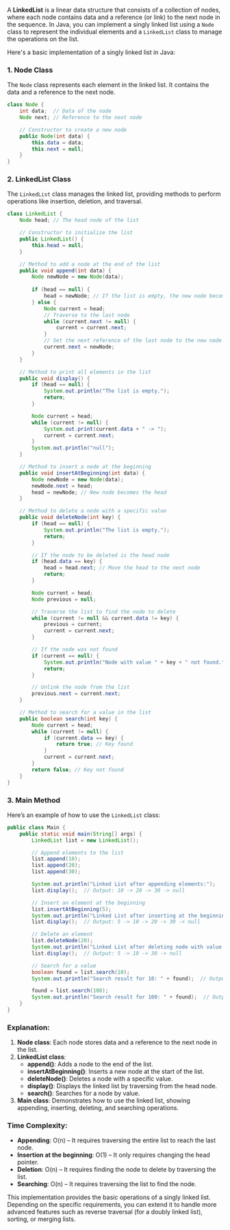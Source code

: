 A **LinkedList** is a linear data structure that consists of a collection of nodes, where each node contains data and a reference (or link) to the next node in the sequence. In Java, you can implement a singly linked list using a `Node` class to represent the individual elements and a `LinkedList` class to manage the operations on the list.

Here's a basic implementation of a singly linked list in Java:

### 1. **Node Class**
The `Node` class represents each element in the linked list. It contains the data and a reference to the next node.

```java
class Node {
    int data;  // Data of the node
    Node next; // Reference to the next node

    // Constructor to create a new node
    public Node(int data) {
        this.data = data;
        this.next = null;
    }
}
```

### 2. **LinkedList Class**
The `LinkedList` class manages the linked list, providing methods to perform operations like insertion, deletion, and traversal.

```java
class LinkedList {
    Node head; // The head node of the list

    // Constructor to initialize the list
    public LinkedList() {
        this.head = null;
    }

    // Method to add a node at the end of the list
    public void append(int data) {
        Node newNode = new Node(data);
        
        if (head == null) {
            head = newNode; // If the list is empty, the new node becomes the head
        } else {
            Node current = head;
            // Traverse to the last node
            while (current.next != null) {
                current = current.next;
            }
            // Set the next reference of the last node to the new node
            current.next = newNode;
        }
    }

    // Method to print all elements in the list
    public void display() {
        if (head == null) {
            System.out.println("The list is empty.");
            return;
        }

        Node current = head;
        while (current != null) {
            System.out.print(current.data + " -> ");
            current = current.next;
        }
        System.out.println("null");
    }

    // Method to insert a node at the beginning
    public void insertAtBeginning(int data) {
        Node newNode = new Node(data);
        newNode.next = head;
        head = newNode; // New node becomes the head
    }

    // Method to delete a node with a specific value
    public void deleteNode(int key) {
        if (head == null) {
            System.out.println("The list is empty.");
            return;
        }

        // If the node to be deleted is the head node
        if (head.data == key) {
            head = head.next; // Move the head to the next node
            return;
        }

        Node current = head;
        Node previous = null;

        // Traverse the list to find the node to delete
        while (current != null && current.data != key) {
            previous = current;
            current = current.next;
        }

        // If the node was not found
        if (current == null) {
            System.out.println("Node with value " + key + " not found.");
            return;
        }

        // Unlink the node from the list
        previous.next = current.next;
    }

    // Method to search for a value in the list
    public boolean search(int key) {
        Node current = head;
        while (current != null) {
            if (current.data == key) {
                return true; // Key found
            }
            current = current.next;
        }
        return false; // Key not found
    }
}
```

### 3. **Main Method**
Here’s an example of how to use the `LinkedList` class:

```java
public class Main {
    public static void main(String[] args) {
        LinkedList list = new LinkedList();

        // Append elements to the list
        list.append(10);
        list.append(20);
        list.append(30);

        System.out.println("Linked List after appending elements:");
        list.display();  // Output: 10 -> 20 -> 30 -> null

        // Insert an element at the beginning
        list.insertAtBeginning(5);
        System.out.println("Linked List after inserting at the beginning:");
        list.display();  // Output: 5 -> 10 -> 20 -> 30 -> null

        // Delete an element
        list.deleteNode(20);
        System.out.println("Linked List after deleting node with value 20:");
        list.display();  // Output: 5 -> 10 -> 30 -> null

        // Search for a value
        boolean found = list.search(10);
        System.out.println("Search result for 10: " + found);  // Output: true

        found = list.search(100);
        System.out.println("Search result for 100: " + found);  // Output: false
    }
}
```

### Explanation:
1. **Node class**: Each node stores data and a reference to the next node in the list.
2. **LinkedList class**:
   - **append()**: Adds a node to the end of the list.
   - **insertAtBeginning()**: Inserts a new node at the start of the list.
   - **deleteNode()**: Deletes a node with a specific value.
   - **display()**: Displays the linked list by traversing from the head node.
   - **search()**: Searches for a node by value.
3. **Main class**: Demonstrates how to use the linked list, showing appending, inserting, deleting, and searching operations.

### Time Complexity:
- **Appending**: O(n) – It requires traversing the entire list to reach the last node.
- **Insertion at the beginning**: O(1) – It only requires changing the head pointer.
- **Deletion**: O(n) – It requires finding the node to delete by traversing the list.
- **Searching**: O(n) – It requires traversing the list to find the node.

This implementation provides the basic operations of a singly linked list. Depending on the specific requirements, you can extend it to handle more advanced features such as reverse traversal (for a doubly linked list), sorting, or merging lists.
